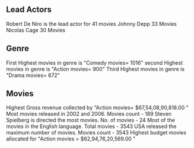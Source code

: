    ## Lead Actors

   Robert De Niro is the lead actor for 41 movies
   Johnny Depp 33 Movies
   Nicolas Cage 30 Movies

   ## Genre

   First Highest movies in genre is "Comedy movies= 1016"
   second Highest movies in genre is "Action movies= 900"
   Third Highest movies in genre is  "Drama movies= 672"

   ## Movies

   Highest Gross revenue collected by "Action movies= $67,54,08,90,818.00 "
   Most movies released in 2002 and 2006. Movies count - 189
   Steven Spielberg is directed the most movies. No. of movies - 24
   Most of the movies in the English language. Total movies - 3543
   USA released the maximum number of movies. Movies count - 3543
   Highest budget movies  allocated for "Action movies = $62,94,76,20,569.00 "

          
